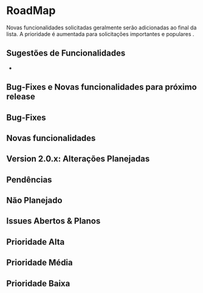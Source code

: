 RoadMap
==========

Novas funcionalidades solicitadas geralmente serão adicionadas ao final da lista.
A prioridade é aumentada para solicitações importantes e populares .


Sugestões de Funcionalidades
----------------------------

* 


Bug-Fixes e Novas funcionalidades para próximo release
------------------------------------------------------

Bug-Fixes
---------


Novas funcionalidades
---------------------



Version 2.0.x: Alterações Planejadas
------------------------------------

Pendências
----------


Não Planejado
-------------



Issues Abertos & Planos
-----------------------

Prioridade Alta
---------------


Prioridade Média
----------------


Prioridade Baixa
----------------

